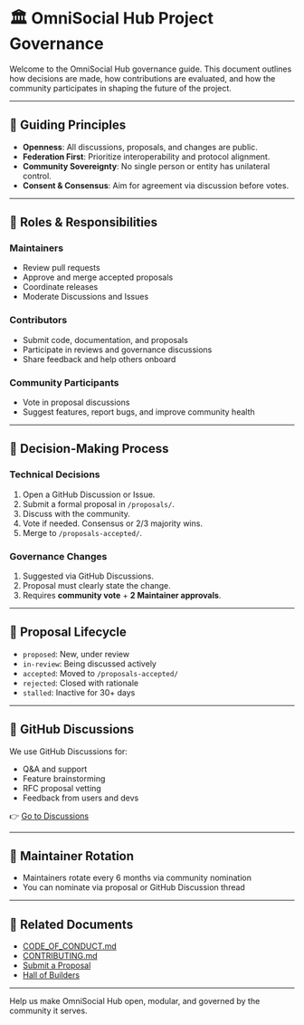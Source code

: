 # 🏛 OmniSocial Hub Project Governance

Welcome to the OmniSocial Hub governance guide. This document outlines how decisions are made, how contributions are evaluated, and how the community participates in shaping the future of the project.

---

## 🧭 Guiding Principles

- **Openness**: All discussions, proposals, and changes are public.
- **Federation First**: Prioritize interoperability and protocol alignment.
- **Community Sovereignty**: No single person or entity has unilateral control.
- **Consent & Consensus**: Aim for agreement via discussion before votes.

---

## 👥 Roles & Responsibilities

### Maintainers

- Review pull requests
- Approve and merge accepted proposals
- Coordinate releases
- Moderate Discussions and Issues

### Contributors

- Submit code, documentation, and proposals
- Participate in reviews and governance discussions
- Share feedback and help others onboard

### Community Participants

- Vote in proposal discussions
- Suggest features, report bugs, and improve community health

---

## 🧠 Decision-Making Process

### Technical Decisions

1. Open a GitHub Discussion or Issue.
2. Submit a formal proposal in `/proposals/`.
3. Discuss with the community.
4. Vote if needed. Consensus or 2/3 majority wins.
5. Merge to `/proposals-accepted/`.

### Governance Changes

1. Suggested via GitHub Discussions.
2. Proposal must clearly state the change.
3. Requires **community vote** + **2 Maintainer approvals**.

---

## 🔄 Proposal Lifecycle

- `proposed`: New, under review
- `in-review`: Being discussed actively
- `accepted`: Moved to `/proposals-accepted/`
- `rejected`: Closed with rationale
- `stalled`: Inactive for 30+ days

---

## 📣 GitHub Discussions

We use GitHub Discussions for:
- Q&A and support
- Feature brainstorming
- RFC proposal vetting
- Feedback from users and devs

👉 [Go to Discussions](https://github.com/beitmenotyou-com/omnisocial-hub/discussions)

---

## 📌 Maintainer Rotation

- Maintainers rotate every 6 months via community nomination
- You can nominate via proposal or GitHub Discussion thread

---

## 🧩 Related Documents

- [CODE_OF_CONDUCT.md](./CODE_OF_CONDUCT.md)
- [CONTRIBUTING.md](./CONTRIBUTING.md)
- [Submit a Proposal](./SUBMIT-A-PROPOSAL.md)
- [Hall of Builders](./HALL-OF-BUILDERS.md)

---

Help us make OmniSocial Hub open, modular, and governed by the community it serves.

